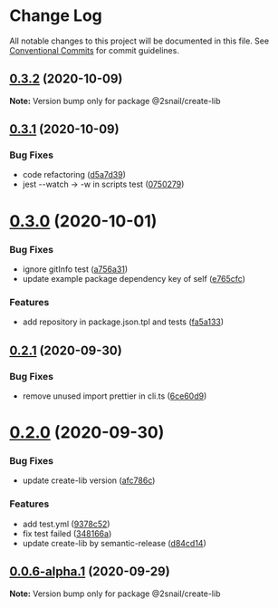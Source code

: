 # Change Log

All notable changes to this project will be documented in this file.
See [Conventional Commits](https://conventionalcommits.org) for commit guidelines.

## [0.3.2](https://github.com/2snail/templates/compare/@2snail/create-lib@0.3.1...@2snail/create-lib@0.3.2) (2020-10-09)

**Note:** Version bump only for package @2snail/create-lib

## [0.3.1](https://github.com/2snail/templates/compare/@2snail/create-lib@0.3.0...@2snail/create-lib@0.3.1) (2020-10-09)

### Bug Fixes

- code refactoring ([d5a7d39](https://github.com/2snail/templates/commit/d5a7d391ff742b300ef51b3787319fee12e2ff01))
- jest --watch -> -w in scripts test ([0750279](https://github.com/2snail/templates/commit/0750279ffbd76f8a3dc0650e9a78032d9ed19b59))

# [0.3.0](https://github.com/2snail/templates/compare/@2snail/create-lib@0.2.1...@2snail/create-lib@0.3.0) (2020-10-01)

### Bug Fixes

- ignore gitInfo test ([a756a31](https://github.com/2snail/templates/commit/a756a318e6f2fd6a7a5037b6a1241ba700aff108))
- update example package dependency key of self ([e765cfc](https://github.com/2snail/templates/commit/e765cfc416ceb3dce9dd82b4fe4966256e2afa5b))

### Features

- add repository in package.json.tpl and tests ([fa5a133](https://github.com/2snail/templates/commit/fa5a133d4b9ca3cc611275e0912435c3804fe527))

## [0.2.1](https://github.com/2snail/templates/compare/@2snail/create-lib@0.2.0...@2snail/create-lib@0.2.1) (2020-09-30)

### Bug Fixes

- remove unused import prettier in cli.ts ([6ce60d9](https://github.com/2snail/templates/commit/6ce60d9e91dd70f5f0b1a3b217f7ed740f8e0622))

# [0.2.0](https://github.com/2snail/templates/compare/@2snail/create-lib@0.0.6-alpha.1...@2snail/create-lib@0.2.0) (2020-09-30)

### Bug Fixes

- update create-lib version ([afc786c](https://github.com/2snail/templates/commit/afc786c2d3876b3114ff57cd426cbd0cc207d435))

### Features

- add test.yml ([9378c52](https://github.com/2snail/templates/commit/9378c52867b6c3d8d83050655ba51c5a7ebf0008))
- fix test failed ([348166a](https://github.com/2snail/templates/commit/348166a2cd4691442f2ec69303ae5a42c858e09c))
- update create-lib by semantic-release ([d84cd14](https://github.com/2snail/templates/commit/d84cd1481130306f438ef8b7384b1ca3c0176dfd))

## [0.0.6-alpha.1](https://github.com/2snail/templates/compare/@2snail/create-lib@0.0.6-alpha.0...@2snail/create-lib@0.0.6-alpha.1) (2020-09-29)

**Note:** Version bump only for package @2snail/create-lib
